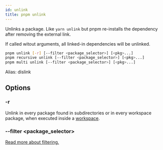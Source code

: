 ```yaml
---
id: unlink
title: pnpm unlink
---
```


Unlinks a package. Like `yarn unlink` but pnpm re-installs the dependency
after removing the external link.

If called witout arguments, all linked-in dependencies will be unlinked.

```sh
pnpm unlink [-r] [--filter <package_selector>] [<pkg>...]
pnpm recursive unlink [--filter <package_selector>] [<pkg>...]
pnpm multi unlink [--filter <package_selector>] [<pkg>...]
```

Alias: dislink

## Options

### -r

Unlink in every package found in subdirectories
or in every workspace package, when executed inside a [workspace](../workspaces).

### --filter &lt;package_selector>

[Read more about filtering.](../filtering)
